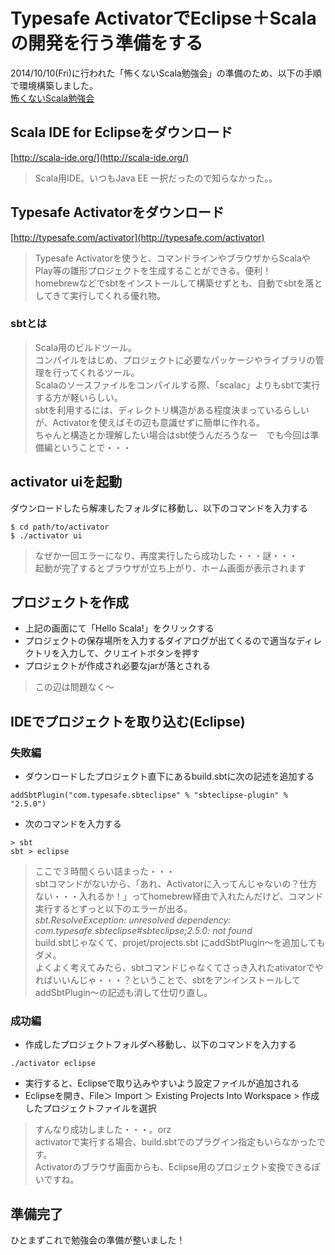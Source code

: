 # Typesafe ActivatorでEclipse＋Scalaの開発を行う準備をする
2014/10/10(Fri)に行われた「怖くないScala勉強会」の準備のため、以下の手順で環境構築しました。  
[怖くないScala勉強会](http://www.zusaar.com/event/12567004)

## Scala IDE for Eclipseをダウンロード
[http://scala-ide.org/](http://scala-ide.org/)  
> Scala用IDE。いつもJava EE 一択だったので知らなかった。。

## Typesafe Activatorをダウンロード
[http://typesafe.com/activator](http://typesafe.com/activator)

> Typesafe Activatorを使うと、コマンドラインやブラウザからScalaやPlay等の雛形プロジェクトを生成することができる。便利！  
homebrewなどでsbtをインストールして構築せずとも、自動でsbtを落としてきて実行してくれる優れ物。

### sbtとは
> Scala用のビルドツール。  
コンパイルをはじめ、プロジェクトに必要なパッケージやライブラリの管理を行ってくれるツール。  
Scalaのソースファイルをコンパイルする際、「scalac」よりもsbtで実行する方が軽いらしい。  
sbtを利用するには、ディレクトリ構造がある程度決まっているらしいが、Activatorを使えばその辺も意識せずに簡単に作れる。  
ちゃんと構造とか理解したい場合はsbt使うんだろうなー　でも今回は準備編ということで・・・

## activator uiを起動
ダウンロードしたら解凍したフォルダに移動し、以下のコマンドを入力する
```
$ cd path/to/activator
$ ./activator ui
```
> なぜか一回エラーになり、再度実行したら成功した・・・謎・・・  
起動が完了するとブラウザが立ち上がり、ホーム画面が表示されます

## プロジェクトを作成
* 上記の画面にて「Hello Scala!」をクリックする
* プロジェクトの保存場所を入力するダイアログが出てくるので適当なディレクトリを入力して、クリエイトボタンを押す
* プロジェクトが作成され必要なjarが落とされる

> この辺は問題なく〜

## IDEでプロジェクトを取り込む(Eclipse)
### 失敗編
* ダウンロードしたプロジェクト直下にあるbuild.sbtに次の記述を追加する
```
addSbtPlugin("com.typesafe.sbteclipse" % "sbteclipse-plugin" % "2.5.0")
```
* 次のコマンドを入力する
```
> sbt
sbt > eclipse
```

> ここで３時間くらい詰まった・・・  
sbtコマンドがないから、「あれ、Activatorに入ってんじゃないの？仕方ない・・・入れるか！」ってhomebrew経由で入れたんだけど、コマンド実行するとずっと以下のエラーが出る。  
*sbt.ResolveException: unresolved dependency: com.typesafe.sbteclipse#sbteclipse;2.5.0: not found*  
build.sbtじゃなくて、projet/projects.sbt にaddSbtPlugin〜を追加してもダメ。  
よくよく考えてみたら、sbtコマンドじゃなくてさっき入れたativatorでやればいいんじゃ・・・？ということで、sbtをアンインストールしてaddSbtPlugin〜の記述も消して仕切り直し。

### 成功編
* 作成したプロジェクトフォルダへ移動し、以下のコマンドを入力する
```
./activator eclipse
```
* 実行すると、Eclipseで取り込みやすいよう設定ファイルが追加される
* Eclipseを開き、File＞ Import ＞ Existing Projects Into Workspace > 作成したプロジェクトファイルを選択

> すんなり成功しました・・・。orz  
activatorで実行する場合、build.sbtでのプラグイン指定もいらなかったです。  
Activatorのブラウザ画面からも、Eclipse用のプロジェクト変換できるぽいですね。  

## 準備完了
ひとまずこれで勉強会の準備が整いました！
